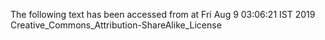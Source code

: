 The following text has been accessed from at Fri Aug 9 03:06:21 IST 2019
Creative_Commons_Attribution-ShareAlike_License
